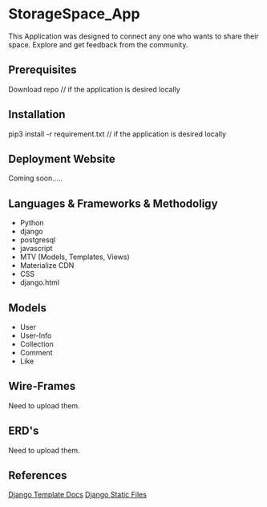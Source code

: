 # StorageSpace_App
This Application was designed to connect any one who wants to share their space. Explore and get feedback from the community.


## Prerequisites
Download repo // if the application is desired locally

## Installation 
pip3 install -r requirement.txt // if the application is desired locally

## Deployment Website
Coming soon.....

## Languages & Frameworks & Methodoligy
- Python
- django
- postgresql
- javascript
- MTV (Models, Templates, Views)
- Materialize CDN
- CSS
- django.html

## Models
- User
- User-Info
- Collection
- Comment 
- Like

## Wire-Frames
Need to upload them.

## ERD's
Need to upload them.


## References
[Django Template Docs](https://docs.djangoproject.com/en/3.0/ref/templates/builtins/)
[Django Static Files](https://docs.djangoproject.com/en/3.0/howto/static-files/)
